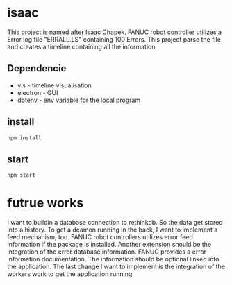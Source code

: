 # isaac
This project is named after Isaac Chapek.
FANUC robot controller utilizes a Error log file "ERRALL.LS" containing 100 Errors. This project parse the file and creates a timeline containing all the information

## Dependencie

* vis - timeline visualisation
* electron - GUI
* dotenv - env variable for the local program

## install 

```bash
npm install
```

## start

```bash
npm start
```

# futrue works

I want to buildin a database connection to rethinkdb. So the data get stored into a history. 
To get a deamon running in the back, I want to implement a feed mechanism, too. FANUC robot controllers utilizes error feed information if the package is installed.
Another extension should be the integration of the error database information. FANUC provides a error information documentation. The information should be optional linked into the application.
The last change I want to implement is the integration of the workers work to get the application running.

